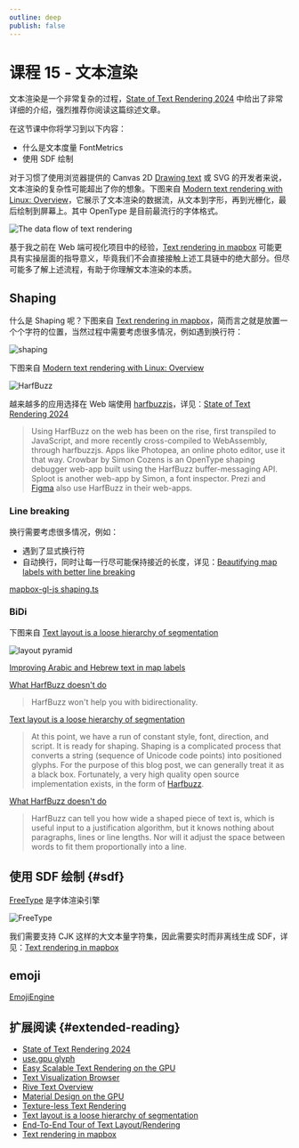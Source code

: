 ```yaml
---
outline: deep
publish: false
---
```


# 课程 15 - 文本渲染

文本渲染是一个非常复杂的过程，[State of Text Rendering 2024] 中给出了非常详细的介绍，强烈推荐你阅读这篇综述文章。

在这节课中你将学习到以下内容：

-   什么是文本度量 FontMetrics
-   使用 SDF 绘制

对于习惯了使用浏览器提供的 Canvas 2D [Drawing text] 或 SVG 的开发者来说，文本渲染的复杂性可能超出了你的想象。下图来自 [Modern text rendering with Linux: Overview]，它展示了文本渲染的数据流，从文本到字形，再到光栅化，最后绘制到屏幕上。其中 OpenType 是目前最流行的字体格式。

![The data flow of text rendering](https://mrandri19.github.io/assets/images/modern-text-rendering-linux-overview/overview.svg)

基于我之前在 Web 端可视化项目中的经验，[Text rendering in mapbox] 可能更具有实操层面的指导意义，毕竟我们不会直接接触上述工具链中的绝大部分。但尽可能多了解上述流程，有助于你理解文本渲染的本质。

## Shaping

什么是 Shaping 呢？下图来自 [Text rendering in mapbox]，简而言之就是放置一个个字符的位置，当然过程中需要考虑很多情况，例如遇到换行符：

![shaping](https://cloud.githubusercontent.com/assets/375121/22094138/068c663a-ddc0-11e6-8b70-3866cb8af02a.gif)

下图来自 [Modern text rendering with Linux: Overview]

![HarfBuzz](https://mrandri19.github.io/assets/images/modern-text-rendering-linux-overview/harfbuzz.svg)

越来越多的应用选择在 Web 端使用 [harfbuzzjs]，详见：[State of Text Rendering 2024]

> Using HarfBuzz on the web has been on the rise, first transpiled to JavaScript, and more recently cross-compiled to WebAssembly, through harfbuzzjs. Apps like Photopea, an online photo editor, use it that way. Crowbar by Simon Cozens is an OpenType shaping debugger web-app built using the HarfBuzz buffer-messaging API. Sploot is another web-app by Simon, a font inspector. Prezi and [Figma](https://www.figma.com/) also use HarfBuzz in their web-apps.

### Line breaking

换行需要考虑很多情况，例如：

-   遇到了显式换行符
-   自动换行，同时让每一行尽可能保持接近的长度，详见：[Beautifying map labels with better line breaking]

[mapbox-gl-js shaping.ts]

### BiDi

下图来自 [Text layout is a loose hierarchy of segmentation]

![layout pyramid](https://raphlinus.github.io/assets/layout_pyramid.svg)

[Improving Arabic and Hebrew text in map labels]

[What HarfBuzz doesn't do]

> HarfBuzz won't help you with bidirectionality.

[Text layout is a loose hierarchy of segmentation]

> At this point, we have a run of constant style, font, direction, and script. It is ready for shaping. Shaping is a complicated process that converts a string (sequence of Unicode code points) into positioned glyphs. For the purpose of this blog post, we can generally treat it as a black box. Fortunately, a very high quality open source implementation exists, in the form of [Harfbuzz].

[What HarfBuzz doesn't do]

> HarfBuzz can tell you how wide a shaped piece of text is, which is useful input to a justification algorithm, but it knows nothing about paragraphs, lines or line lengths. Nor will it adjust the space between words to fit them proportionally into a line.

## 使用 SDF 绘制 {#sdf}

[FreeType] 是字体渲染引擎

![FreeType](https://mrandri19.github.io/assets/images/modern-text-rendering-linux-overview/freetype.svg)

我们需要支持 CJK 这样的大文本量字符集，因此需要实时而非离线生成 SDF，详见：[Text rendering in mapbox]

## emoji

[EmojiEngine]

## 扩展阅读 {#extended-reading}

-   [State of Text Rendering 2024]
-   [use.gpu glyph]
-   [Easy Scalable Text Rendering on the GPU]
-   [Text Visualization Browser]
-   [Rive Text Overview]
-   [Material Design on the GPU]
-   [Texture-less Text Rendering]
-   [Text layout is a loose hierarchy of segmentation]
-   [End-To-End Tour of Text Layout/Rendering]
-   [Text rendering in mapbox]

[Drawing text]: https://developer.mozilla.org/en-US/docs/Web/API/Canvas_API/Tutorial/Drawing_text
[FreeType]: https://freetype.org/
[Easy Scalable Text Rendering on the GPU]: https://medium.com/@evanwallace/easy-scalable-text-rendering-on-the-gpu-c3f4d782c5ac
[use.gpu glyph]: https://gitlab.com/unconed/use.gpu/-/tree/master/packages/glyph
[Text Visualization Browser]: https://textvis.lnu.se
[State of Text Rendering 2024]: https://behdad.org/text2024/
[Rive Text Overview]: https://rive.app/community/doc/text-overview/docSfhykWoWu
[Material Design on the GPU]: https://mattdesl.svbtle.com/material-design-on-the-gpu
[Texture-less Text Rendering]: https://poniesandlight.co.uk/reflect/debug_print_text/
[Text layout is a loose hierarchy of segmentation]: https://raphlinus.github.io/text/2020/10/26/text-layout.html
[End-To-End Tour of Text Layout/Rendering]: https://litherum.blogspot.com/2015/02/end-to-end-tour-of-text-rendering.html
[Text rendering in mapbox]: https://github.com/mapbox/mapbox-gl-native/wiki/Text-Rendering
[Harfbuzz]: https://harfbuzz.github.io/what-is-harfbuzz.html
[harfbuzzjs]: https://github.com/harfbuzz/harfbuzzjs
[EmojiEngine]: https://github.com/trishume/EmojiEngine
[What HarfBuzz doesn't do]: https://harfbuzz.github.io/what-harfbuzz-doesnt-do.html
[Modern text rendering with Linux: Overview]: https://mrandri19.github.io/2019/07/24/modern-text-rendering-linux-overview.html
[Beautifying map labels with better line breaking]: https://blog.mapbox.com/beautifying-map-labels-with-better-line-breaking-2a6ce3ed432
[Improving Arabic and Hebrew text in map labels]: https://blog.mapbox.com/improving-arabic-and-hebrew-text-in-map-labels-fd184cf5ebd1
[mapbox-gl-js shaping.ts]: https://github.com/mapbox/mapbox-gl-js/blob/main/src/symbol/shaping.ts
